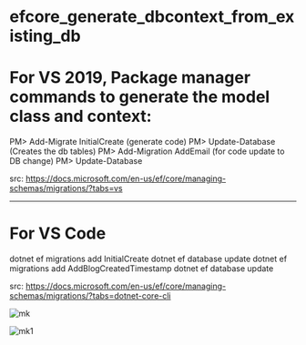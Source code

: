 # efcore_generate_dbcontext_from_existing_db

For VS 2019, Package manager commands to generate the model class and context: 
==============================================================================
PM> Add-Migrate InitialCreate (generate code) 
PM> Update-Database (Creates the db tables) 
PM> Add-Migration AddEmail (for code update to DB change) 
PM> Update-Database

src: https://docs.microsoft.com/en-us/ef/core/managing-schemas/migrations/?tabs=vs 

---
For VS Code
==============
dotnet ef migrations add InitialCreate
dotnet ef database update
dotnet ef migrations add AddBlogCreatedTimestamp
dotnet ef database update

src: https://docs.microsoft.com/en-us/ef/core/managing-schemas/migrations/?tabs=dotnet-core-cli 


![mk](https://user-images.githubusercontent.com/61469290/101345809-a1347780-38ad-11eb-88d3-588f9ee4820b.PNG)

![mk1](https://user-images.githubusercontent.com/61469290/101346135-2324a080-38ae-11eb-87de-1ae9c7aef3db.PNG)

